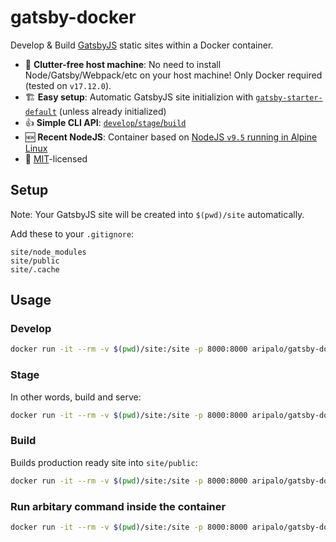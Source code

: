 # gatsby-docker
Develop &amp; Build [GatsbyJS](https://www.gatsbyjs.org/) static sites within a Docker container.

- 🚮  **Clutter-free host machine**: No need to install Node/Gatsby/Webpack/etc on your host machine! Only Docker required (tested on `v17.12.0`).
- 🏗  **Easy setup**: Automatic GatsbyJS site initializion with [`gatsby-starter-default`](http://gatsbyjs.github.io/gatsby-starter-default/) (unless already initialized)
- 👍  **Simple CLI API**: [`develop`/`stage`/`build`](#usage)
- 🆕  **Recent NodeJS**: Container based on [NodeJS `v9.5` running in Alpine Linux](https://github.com/nodejs/docker-node/blob/db3b27c8388136b5e529861d7c3fa12fd8328301/9/alpine/Dockerfile)
- 📃  [MIT](https://github.com/aripalo/gatsby-docker/blob/master/LICENSE)-licensed



## Setup

Note: Your GatsbyJS site will be created into `$(pwd)/site` automatically.

Add these to your `.gitignore`:
```
site/node_modules
site/public
site/.cache
```

## Usage

### Develop
```sh
docker run -it --rm -v $(pwd)/site:/site -p 8000:8000 aripalo/gatsby-docker develop
```

### Stage

In other words, build and serve:
```sh
docker run -it --rm -v $(pwd)/site:/site -p 8000:8000 aripalo/gatsby-docker stage
```

### Build

Builds production ready site into `site/public`:
```sh
docker run -it --rm -v $(pwd)/site:/site -p 8000:8000 aripalo/gatsby-docker build
```

### Run arbitary command inside the container
```sh
docker run -it --rm -v $(pwd)/site:/site -p 8000:8000 aripalo/gatsby-docker <YOUR-COMMAND-HERE>
```